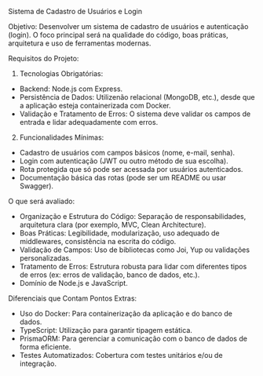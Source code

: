 Sistema de Cadastro de Usuários e Login

Objetivo:
Desenvolver um sistema de cadastro de usuários e autenticação (login). O foco principal será na qualidade do código, boas práticas, arquitetura e uso de ferramentas modernas.

Requisitos do Projeto:

1. Tecnologias Obrigatórias:
 - Backend: Node.js com Express.
 - Persistência de Dados: Utilizenão relacional (MongoDB, etc.), desde que a aplicação esteja containerizada com Docker.
 - Validação e Tratamento de Erros: O sistema deve validar os campos de entrada e lidar adequadamente com erros.

2. Funcionalidades Mínimas:
 - Cadastro de usuários com campos básicos (nome, e-mail, senha).
 - Login com autenticação (JWT ou outro método de sua escolha).
 - Rota protegida que só pode ser acessada por usuários autenticados.
 - Documentação básica das rotas (pode ser um README ou usar Swagger).

O que será avaliado:
- Organização e Estrutura do Código: Separação de responsabilidades, arquitetura clara (por exemplo, MVC, Clean Architecture).
- Boas Práticas: Legibilidade, modularização, uso adequado de middlewares, consistência na escrita do código.
- Validação de Campos: Uso de bibliotecas como Joi, Yup ou validações personalizadas.
- Tratamento de Erros: Estrutura robusta para lidar com diferentes tipos de erros (ex: erros de validação, banco de dados, etc.).
- Domínio de Node.js e JavaScript.

Diferenciais que Contam Pontos Extras:
- Uso do Docker: Para containerização da aplicação e do banco de dados.
- TypeScript: Utilização para garantir tipagem estática.
- PrismaORM: Para gerenciar a comunicação com o banco de dados de forma eficiente.
- Testes Automatizados: Cobertura com testes unitários e/ou de integração.